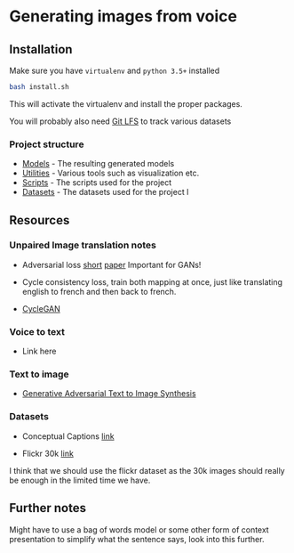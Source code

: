 # Generating images from voice

## Installation

Make sure you have `virtualenv` and `python 3.5+` installed


```bash
bash install.sh
```
This will activate the virtualenv and install the proper packages.

You will probably also need [Git LFS](https://git-lfs.github.com/) to track various datasets

### Project structure
* [Models](models) - The resulting generated models
* [Utilities](utils) - Various tools such as visualization etc.
* [Scripts](scripts) - The scripts used for the project
* [Datasets](datasets) - The datasets used for the project
l
## Resources

### Unpaired Image translation notes
* Adversarial loss [short](https://www.quora.com/What-is-adversarial-loss-in-machine-learning) [paper](https://arxiv.org/pdf/1901.08753.pdf) Important for GANs!

* Cycle consistency loss, train both mapping at once, just like translating english to french and then back to french.
* [CycleGAN](https://junyanz.github.io/CycleGAN/)

### Voice to text
* Link here
### Text to image

* [Generative Adversarial Text to Image Synthesis](https://arxiv.org/pdf/1605.05396.pdf)

### Datasets

* Conceptual Captions [link](https://ai.google.com/research/ConceptualCaptions/download)

* Flickr 30k [link](https://www.kaggle.com/hsankesara/flickr-image-dataset/version/1)

I think that we should use the flickr dataset as the 30k images should really be enough in the limited time we have.

## Further notes

Might have to use a bag of words model or some other form of context presentation to simplify what the sentence says, look into this further.
